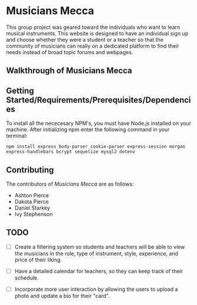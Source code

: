 # Musicians Mecca

This group project was geared toward the individuals who want to learn musical instruments. This website is designed to have an individual sign up and choose whether they
were a student or a teacher so that the community of musicians can really on a dedicated platform to find their needs instead of broad topic forums and webpages.

## Walkthrough of Musicians Mecca




## Getting Started/Requirements/Prerequisites/Dependencies

To install all the nececesary NPM's, you must have Node.js installed on your machine. After initializing npm enter the following command in your terminal:

```
npm install express body-parser cookie-parser express-session morgan express-handlebars bcrypt sequelize mysql2 dotenv
```

## Contributing

The contributors of *Musicians Mecca* are as follows:

  * Ashton Pierce
  * Dakota Pierce
  * Daniel Starkey
  * Ivy Stephenson

## TODO

- [ ] Create a filtering system so students and teachers will be able to view the musicians in the role, type of instrument, style, experience, and price of their liking.

- [ ] Have a detailed calendar for teachers, so they can keep track of their schedule.

- [ ] Incorporate more user interaction by allowing the users to upload a photo and update a bio for their "card".

